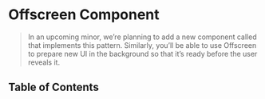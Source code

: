 # Offscreen Component 

> In an upcoming minor, we’re planning to add a new component called <Offscreen> that implements this pattern. Similarly, you’ll be able to use Offscreen to prepare new UI in the background so that it’s ready before the user reveals it.

## Table of Contents

<!-- toc -->


<!-- tocstop -->
